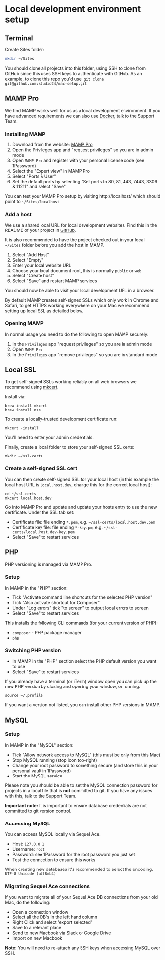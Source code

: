 # Local development environment setup

## Terminal

Create Sites folder:

```bash
mkdir ~/Sites
```

You should clone all projects into this folder, using SSH to clone from GitHub since this uses SSH keys to authenticate 
with GitHub. As an example, to clone this repo you'd use: `git clone git@github.com:studio24/mac-setup.git`

## MAMP Pro

We find MAMP works well for us as a local development environment. If you have advanced requirements we can also use 
[Docker](https://www.docker.com/), talk to the Support Team.

### Installing MAMP

1) Download from the website: [MAMP Pro](https://www.mamp.info/en/downloads/)
2) Open the Privileges app and "request privileges" so you are in admin mode
3) Open `MAMP Pro` and register with your personal license code (see 1Password)
4) Select the "Expert view" in MAMP Pro
5) Select "Ports & User"
6) Set the default ports by selecting "Set ports to 80, 81, 443, 7443, 3306 & 11211" and select "Save"

You can test your MAMP Pro setup by visiting http://localhost/ which should point to `~/Sites/localhost`

### Add a host
We use a shared local URL for local development websites. Find this in the README of your project in [GitHub](https://github.com/studio24).

It is also recommended to have the project checked out in your local `~/Sites` folder before you add the host in MAMP.

1) Select "Add Host"
2) Select "Empty"
3) Enter your local website URL
4) Choose your local document root, this is normally `public` or `web`
6) Select "Create host"
7) Select "Save" and restart MAMP services

You should now be able to visit your local development URL in a browser.

By default MAMP creates self-signed SSLs which only work in Chrome and Safari, to get HTTPS working everywhere on your Mac we recommend setting up local SSL as detailed below.

### Opening MAMP

In normal usage you need to do the following to open MAMP securely:

1) In the `Privileges` app "request privileges" so you are in admin mode
2) Open `MAMP Pro` 
4) In the `Privileges` app "remove privileges" so you are in standard mode

## Local SSL

To get self-signed SSLs working reliably on all web browsers we recommend using [mkcert](https://github.com/FiloSottile/mkcert).

Install via:

```
brew install mkcert
brew install nss
```

To create a locally-trusted development certificate run:

```
mkcert -install
```

You'll need to enter your admin credentials.

Finally, create a local folder to store your self-signed SSL certs:

```
mkdir ~/ssl-certs
```

### Create a self-signed SSL cert

You can then create self-signed SSL for your local host (in this example the local host URL is `local.host.dev`, change this for the correct local host):

```
cd ~/ssl-certs
mkcert local.host.dev
```

Go into MAMP Pro and update and update your hosts entry to use the new certificate. Under the SSL tab set:

* Certificate file: file ending `*.pem`, e.g. `~/ssl-certs/local.host.dev.pem`
* Cerfificate key file: file ending `*-key.pm`, e.g. `~/ssl-certs/local.host.dev-key.pem`
* Select "Save" to restart services

## PHP

PHP versioning is managed via MAMP Pro.

### Setup

In MAMP in the "PHP" section:

* Tick "Activate command line shortcuts for the selected PHP version"
* Tick "Also activate shortcut for Composer"
* Under "Log errors" tick "to screen" to output local errors to screen
* Select "Save" to restart services

This installs the following CLI commands (for your current version of PHP):

* `composer` - PHP package manager
* `php` 

### Switching PHP version

* In MAMP in the "PHP" section select the PHP default version you want to use
* Select "Save" to restart services

If you already have a terminal (or iTerm) window open you can pick up the new PHP version by closing and opening your window, or running:

```
source ~/.profile
```

If you want a version not listed, you can install other PHP versions in MAMP.

## MySQL

### Setup

In MAMP in the "MySQL" section:

* Tick "Allow network access to MySQL" (this must be only from this Mac)
* Stop MySQL running (stop icon top-right)
* Change your root password to something secure (and store this in your personal vault in 1Password)
* Start the MySQL service

Please note you should be able to set the MySQL connection password for projects in a local file that is **not** committed to git. If you have any issues with this, talk to the Support Team.

**Important note:** It is important to ensure database credentials are not committed to git version control.

### Accessing MySQL

You can access MySQL locally via Sequel Ace.

* Host: `127.0.0.1`
* Username: `root`
* Password: see 1Password for the root password you just set
* Test the connection to ensure this works

When creating new databases it's recommended to select the encoding: `UTF-8 Unicode (utf8mb4)`

### Migrating Sequel Ace connections
If you want to migrate all of your Sequel Ace DB connections from your old Mac, do the following:

* Open a connection window
* Select all the DB's in the left hand column
* Right Click and select 'export selected'
* Save to a relevant place
* Send to new Macbook via Slack or Google Drive
* Import on new Macbook

**Note:** You will need to re-attach any SSH keys when accessing MySQL over SSH.
